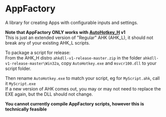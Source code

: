 # AppFactory
A library for creating Apps with configurable inputs and settings.  

**Note that AppFactory ONLY works with [AutoHotkey_H](http://hotkeyit.github.io/v2/) v1**  
This is just an extended version of "Regular" AHK (AHK_L), it should not break any of your existing AHK_L scripts.  

To package a script for release:  
From the AHK_H distro `ahkdll-v1-release-master.zip` in the folder `ahkdll-v1-release-master\Win32a`, copy `AutoHotkey.exe` and `msvcr100.dll` to your script folder.  

Then rename `AutoHotkey.exe` to match your script, eg for `MyScript.ahk`, call it `MyScript.exe`  
If a new version of AHK comes out, you may or may not need to replace the EXE again, but the DLL should not change.  

**You cannot currently compile AppFactory scripts, however this is technically feasible** 
